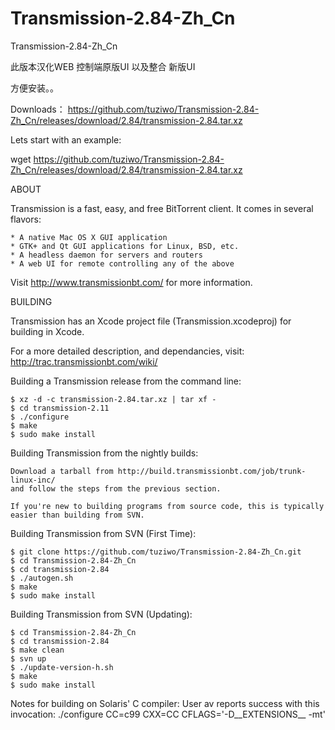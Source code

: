 # Transmission-2.84-Zh_Cn

Transmission-2.84-Zh_Cn

此版本汉化WEB 控制端原版UI 以及整合 新版UI

方便安装。。

Downloads：
https://github.com/tuziwo/Transmission-2.84-Zh_Cn/releases/download/2.84/transmission-2.84.tar.xz

Lets start with an example:

   wget https://github.com/tuziwo/Transmission-2.84-Zh_Cn/releases/download/2.84/transmission-2.84.tar.xz
   
ABOUT

  Transmission is a fast, easy, and free BitTorrent client.
  It comes in several flavors:

    * A native Mac OS X GUI application
    * GTK+ and Qt GUI applications for Linux, BSD, etc.
    * A headless daemon for servers and routers
    * A web UI for remote controlling any of the above

  Visit http://www.transmissionbt.com/ for more information.

BUILDING

  Transmission has an Xcode project file (Transmission.xcodeproj)
  for building in Xcode.

  For a more detailed description, and dependancies, visit:
  http://trac.transmissionbt.com/wiki/

  Building a Transmission release from the command line:

    $ xz -d -c transmission-2.84.tar.xz | tar xf -
    $ cd transmission-2.11
    $ ./configure
    $ make
    $ sudo make install

  Building Transmission from the nightly builds:

    Download a tarball from http://build.transmissionbt.com/job/trunk-linux-inc/
    and follow the steps from the previous section.

    If you're new to building programs from source code, this is typically 
    easier than building from SVN.

  Building Transmission from SVN (First Time):

    $ git clone https://github.com/tuziwo/Transmission-2.84-Zh_Cn.git
    $ cd Transmission-2.84-Zh_Cn
    $ cd transmission-2.84
    $ ./autogen.sh
    $ make
    $ sudo make install

  Building Transmission from SVN (Updating):

    $ cd Transmission-2.84-Zh_Cn
    $ cd transmission-2.84
    $ make clean
    $ svn up
    $ ./update-version-h.sh 
    $ make
    $ sudo make install

  Notes for building on Solaris' C compiler:  User av reports success with
  this invocation: ./configure CC=c99 CXX=CC CFLAGS='-D__EXTENSIONS__ -mt'
